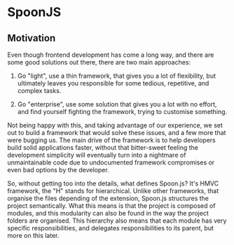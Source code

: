 SpoonJS
========

## Motivation

Even though frontend development has come a long way, and there are some good solutions out there, there are two main approaches:

1. Go "light", use a thin framework, that gives you a lot of flexibility, but ultimately leaves you responsible for some tedious, repetitive, and complex tasks.

2. Go "enterprise", use some solution that gives you a lot with no effort, and find yourself fighting the framework, trying to customise something.

Not being happy with this, and taking advantage of our experience, we set out to build a framework that would solve these issues, and a few more that were bugging us. The main drive of the framework is to help developers build solid applications faster, without that bitter-sweet feeling the development simplicity will eventually turn into a nightmare of unmaintainable code due to undocumented framework compromises or even bad options by the developer.

So, without getting too into the details, what defines Spoon.js? It's HMVC framework, the "H" stands for hierarchical. Unlike other frameworks, that organise the files depending of the extension, Spoon.js structures the project semantically. What this means is that the project is composed of modules, and this modularity can also be found in the way the project folders are organised. This hierarchy also means that each module has very specific responsibilities, and delegates responsibilities to its parent, but more on this later.